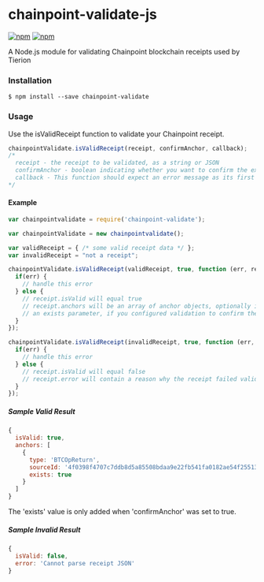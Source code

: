 # chainpoint-validate-js

[![npm](https://img.shields.io/npm/l/chainpoint-validate.svg)](https://www.npmjs.com/package/chainpoint-validate)
[![npm](https://img.shields.io/npm/v/chainpoint-validate.svg)](https://www.npmjs.com/package/chainpoint-validate)

A Node.js module for validating Chainpoint blockchain receipts used by Tierion

### Installation

```
$ npm install --save chainpoint-validate
```

### Usage

Use the isValidReceipt function to validate your Chainpoint receipt. 
```js
chainpointValidate.isValidReceipt(receipt, confirmAnchor, callback);
/*
  receipt - the receipt to be validated, as a string or JSON
  confirmAnchor - boolean indicating whether you want to confirm the existence of the anchor at its source. True to confirm that the merkle root is stored at the source specified in the anchor object of the receipt (such as in a bitcoin transaction's OP_RETURN value). Will append an 'exists' value to the anchor object in the results when True. False to validate only the receipt content and proof data. 
  callback - This function should expect an error message as its first parameter, and a result object as its second parameter
*/
```

#### Example

```js
var chainpointvalidate = require('chainpoint-validate');

var chainpointValidate = new chainpointvalidate();

var validReceipt = { /* some valid receipt data */ };
var invalidReceipt = "not a receipt";

chainpointValidate.isValidReceipt(validReceipt, true, function (err, result) {
  if(err) {
    // handle this error
  } else {
    // receipt.isValid will equal true
    // receipt.anchors will be an array of anchor objects, optionally including
    // an exists parameter, if you configured validation to confirm the anchor as well
  }
});

chainpointValidate.isValidReceipt(invalidReceipt, true, function (err, result) {
  if(err) {
    // handle this error
  } else {
    // receipt.isValid will equal false
    // receipt.error will contain a reason why the receipt failed validation
  }
});
```

##### Sample Valid Result
```js
{
  isValid: true,
  anchors: [
    {
      type: 'BTCOpReturn',
      sourceId: '4f0398f4707c7ddb8d5a85508bdaa9e22fb541fa0182ae54f25513b6bd3f8cb9',
      exists: true
    }
  ]
}
```
The 'exists' value is only added when 'confirmAnchor' was set to true.

##### Sample Invalid Result
```js
{
  isValid: false,
  error: 'Cannot parse receipt JSON'
}
```
